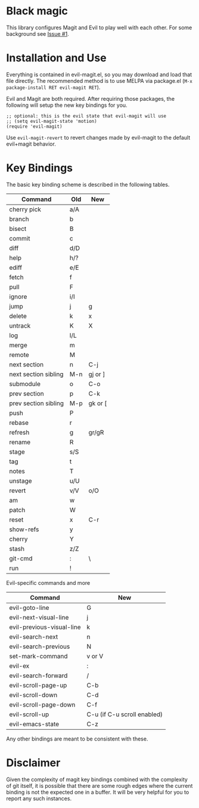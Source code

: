 Black magic
===========

This library configures Magit and Evil to play well with each
other. For some background see [Issue #1](https://github.com/magit/evil-magit/issues/1).

Installation and Use
====================

Everything is contained in evil-magit.el, so you may download and load that file
directly. The recommended method is to use MELPA via package.el (`M-x
package-install RET evil-magit RET`).

Evil and Magit are both required. After requiring those packages, the following
will setup the new key bindings for you.

```elisp
;; optional: this is the evil state that evil-magit will use
;; (setq evil-magit-state 'motion)
(require 'evil-magit)
```

Use `evil-magit-revert` to revert changes made by evil-magit to the default
evil+magit behavior.

Key Bindings
============

The basic key binding scheme is described in the following tables.

   Command              | Old  | New
  ----------------------|----- |------
   cherry pick          | a/A  |
   branch               | b    |
   bisect               | B    |
   commit               | c    |
   diff                 | d/D  |
   help                 | h/?  |
   ediff                | e/E  |
   fetch                | f    |
   pull                 | F    |
   ignore               | i/I  |
   jump                 | j    | g
   delete               | k    | x
   untrack              | K    | X
   log                  | l/L  |
   merge                | m    |
   remote               | M    |
   next section         | n    | C-j
   next section sibling | M-n  | gj or ]
   submodule            | o    | C-o
   prev section         | p    | C-k
   prev section sibling | M-p  | gk or [
   push                 | P    |
   rebase               | r    |
   refresh              | g    | gr/gR
   rename               | R    |
   stage                | s/S  |
   tag                  | t    |
   notes                | T    |
   unstage              | u/U  |
   revert               | v/V  | o/O
   am                   | w    |
   patch                | W    |
   reset                | x    | C-r
   show-refs            | y    |
   cherry               | Y    |
   stash                | z/Z  |
   git-cmd              | :    | \ |
   run                  | !    |

Evil-specific commands and more

   Command                     | New
  -----------------------------|--------
   evil-goto-line              | G
   evil-next-visual-line       | j
   evil-previous-visual-line   | k
   evil-search-next            | n
   evil-search-previous        | N
   set-mark-command            | v or V
   evil-ex                     | :
   evil-search-forward         | /
   evil-scroll-page-up         | C-b
   evil-scroll-down            | C-d
   evil-scroll-page-down       | C-f
   evil-scroll-up              | C-u (if C-u scroll enabled)
   evil-emacs-state            | C-z

Any other bindings are meant to be consistent with these.

Disclaimer
==========

Given the complexity of magit key bindings combined with the complexity of git
itself, it is possible that there are some rough edges where the current binding
is not the expected one in a buffer. It will be very helpful for you to report
any such instances.
